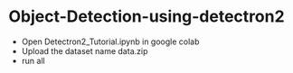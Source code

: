 # Object-Detection-using-detectron2


 - Open Detectron2_Tutorial.ipynb in google colab
 - Upload the dataset name data.zip
 - run all
